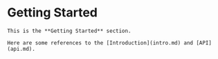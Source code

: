 # Getting Started

    This is the **Getting Started** section.

    Here are some references to the [Introduction](intro.md) and [API](api.md).

